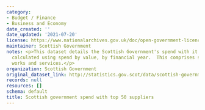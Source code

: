 ```yaml
---
category:
- Budget / Finance
- Business and Economy
date_created: ''
date_updated: '2021-07-20'
license: https://www.nationalarchives.gov.uk/doc/open-government-licence/version/3/
maintainer: Scottish Government
notes: <p>This dataset details the Scottish Government's spend with it's top 50 suppliers,
  calculated using spend by value, by financial year.  This comprises spend on goods,
  works and services.</p>
organization: Scottish Government
original_dataset_link: http://statistics.gov.scot/data/scottish-government-spend-with-top-50-suppliers
records: null
resources: []
schema: default
title: Scottish government spend with top 50 suppliers
---
```


